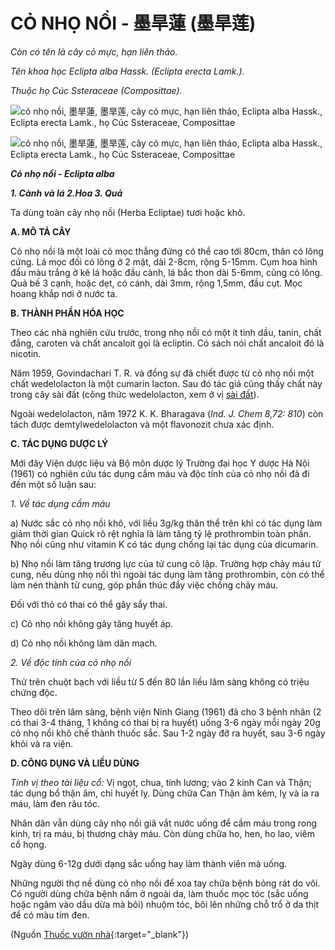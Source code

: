 # CỎ NHỌ NỒI - 墨旱蓮 (墨旱莲)

*Còn có tên là cây cỏ mực, hạn liên thảo.*

*Tên khoa học Eclipta alba Hassk. (Eclipta erecta Lamk.).*

*Thuộc họ Cúc Ssteraceae (Composittae).*

![cỏ nhọ nồi, 墨旱蓮, 墨旱莲, cây cỏ mực, hạn liên thảo, Eclipta alba Hassk., Eclipta erecta Lamk., họ Cúc Ssteraceae, Composittae](/imgs/caythuoc/dtl/co-nho-noi.jpg)

![cỏ nhọ nồi, 墨旱蓮, 墨旱莲, cây cỏ mực, hạn liên thảo, Eclipta alba Hassk., Eclipta erecta Lamk., họ Cúc Ssteraceae, Composittae](/imgs/caythuoc/dtl/co-nho-noi-2.jpg)

***Cỏ nhọ nồi - Eclipta alba***

***1\. Cành và lá 2.Hoa 3. Quả***

Ta dùng toàn cây nhọ nồi (Herba Ecliptae) tươi hoặc khô.

**A. MÔ TẢ CÂY**

Cỏ nhọ nồi là một loài cỏ mọc thẳng đứng có thể cao tới 80cm, thân có lông cứng. Lá mọc đối có lông ở 2 mặt, dài 2-8cm, rộng 5-15mm. Cụm hoa hình đầu màu trắng ở kẽ lá hoặc đầu cành, lá bắc thon dài 5-6mm, cũng có lông. Quả bế 3 cạnh, hoặc dẹt, có cánh, dài 3mm, rộng 1,5mm, đầu cụt. Mọc hoang khắp nơi ở nước ta.

**B. THÀNH PHẦN HÓA HỌC**

Theo các nhà nghiên cứu trước, trong nhọ nồi có một ít tinh dầu, tanin, chất đắng, caroten và chất ancaloit gọi là ecliptin. Có sách nói chất ancaloit đó là nicotin.

Năm 1959, Govindachari T. R. và đồng sự đã chiết được từ cỏ nhọ nồi một chất wedelolacton là một cumarin lacton. Sau đó tác giả cũng thấy chất này trong cây sài đất (công thức wedelolacton, xem ở vị [sài đất](/nhung-cay-thuoc-va-vi-thuoc-viet-nam/ket-qua-tra-cuu/sai-dat)).

Ngoài wedelolacton, năm 1972 K. K. Bharagava (*Ind. J. Chem 8,72: 810*) còn tách được demtylwedelolacton và một flavonozit chưa xác định.

**C. TÁC DỤNG DƯỢC LÝ**

Mới đây Viện dược liệu và Bộ môn dược lý Trường đại học Y dược Hà Nội (1961) có nghiên cứu tác dụng cầm máu và độc tính của cỏ nhọ nồi đã đi đến một số luận sau:

*1\. Về tác dụng cầm máu*

a) Nước sắc cỏ nhọ nồi khô, với liều 3g/kg thân thể trên khỉ có tác dụng làm giảm thời gian Quick rõ rệt nghĩa là làm tăng tỷ lệ prothrombin toàn phần. Nhọ nồi cũng như vitamin K có tác dụng chống lại tác dụng của dicumarin.

b) Nhọ nồi làm tăng trương lực của tử cung cô lập. Trường hợp chảy máu tử cung, nếu dùng nhọ nồi thì ngoài tác dụng làm tăng prothrombin, còn có thể làm nén thành tử cung, góp phần thúc đẩy việc chống chảy máu.

Đối với thỏ có thai có thể gây sẩy thai.

c) Cỏ nhọ nồi không gây tăng huyết áp.

d) Cỏ nhọ nồi không làm dãn mạch.

*2\. Về độc tính của cỏ nhọ nồi*

Thử trên chuột bạch với liều từ 5 đến 80 lần liều lâm sàng không có triệu chứng độc.

Theo dõi trên lâm sàng, bệnh viện Ninh Giang (1961) đã cho 3 bệnh nhân (2 có thai 3-4 tháng, 1 không có thai bị ra huyết) uống 3-6 ngày mỗi ngày 20g cỏ nhọ nồi khô chế thành thuốc sắc. Sau 1-2 ngày đỡ ra huyết, sau 3-6 ngày khỏi và ra viện.

**D. CÔNG DỤNG VÀ LIỀU DÙNG**

*Tính vị theo tài liệu cổ:* Vị ngọt, chua, tính lương; vào 2 kinh Can và Thận; tác dụng bổ thận âm, chỉ huyết lỵ. Dùng chữa Can Thận âm kém, lỵ và ỉa ra máu, làm đen râu tóc.

Nhân dân vẫn dùng cây nhọ nồi giã vắt nước uống để cầm máu trong rong kinh, trị ra máu, bị thương chảy máu. Còn dùng chữa ho, hen, ho lao, viêm cổ họng.

Ngày dùng 6-12g dưới dạng sắc uống hay làm thành viên mà uống.

Những người thợ nề dùng cỏ nhọ nồi để xoa tay chữa bệnh bỏng rát do vôi. Có người dùng chữa bệnh nấm ở ngoài da, làm thuốc mọc tóc (sắc uống hoặc ngâm vào dầu dừa mà bôi) nhuộm tóc, bôi lên những chỗ trổ ở da thịt để có màu tím đen.


(Nguồn [Thuốc vườn nhà](http://thuocvuonnha.com){:target="_blank"})